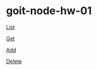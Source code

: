 # goit-node-hw-01



<a href="https://monosnap.com/file/VWiWXnsT3WzjLDpNV5yvLShhlKRK8x">List </a>

<a href="https://monosnap.com/file/PZ39WJWPg3DzeiBJwpdHdbJ4mN1cnk"> Get </a>

<a href="https://monosnap.com/file/P2UpO6hx7Fb8ErHmtlV3GoCDTDXbp2"> Add </a>

<a href="https://monosnap.com/file/mUFk7YnZP8whcR6fMj6xoNV7LyEH3N"> Delete </a>
